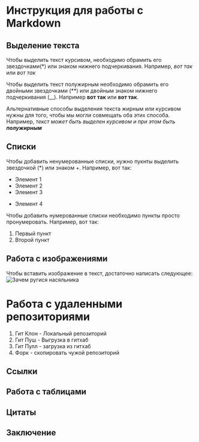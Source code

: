 # Инструкция для работы с Markdown

## Выделение текста

Чтобы выделить текст курсивом, необходимо обрамить его звездочками(*) или знаком нижнего подчеркивания. Например, *вот так* или _вот так_

Чтобы выделить текст полужирным необходимо обрамить его двойными звездочками (**) или двойным знаком нижнего подчеркивания (__). Например **вот так** или __вот так__.

Альтернативные способы выделения текста жирным или курсивом нужны для того, чтобы мы могли совмещать оба этих способа. Например, _текст может быть выделен курсивом и при этом быть **полужирным**_

## Списки

Чтобы добавить ненумерованные списки, нужно пукнты выделить звездочкой (*) или знаком +. Например, вот так:
* Элемент 1
* Элемент 2
* Элемент 3
+ Элемент 4

Чтобы добавить нумерованные списки необходимо пункты просто пронумеровать. Например, вот так:
1. Первый пункт
2. Второй пункт

## Работа с изображениями

Чтобы вставить изображение в текст, достаточно написать следующее:
![Зачем ругися насяльника](img.jpg)

# Работа с удаленными репозиториями 

1. Гит Клон - Локальный репозиторий
2. Гит Пуш - Выгрузка в гитхаб
3. Гит Пулл - загрузка из гитхаб
4. Форк - скопировать чужой репозиторий

## Ссылки

## Работа с таблицами

## Цитаты

## Заключение